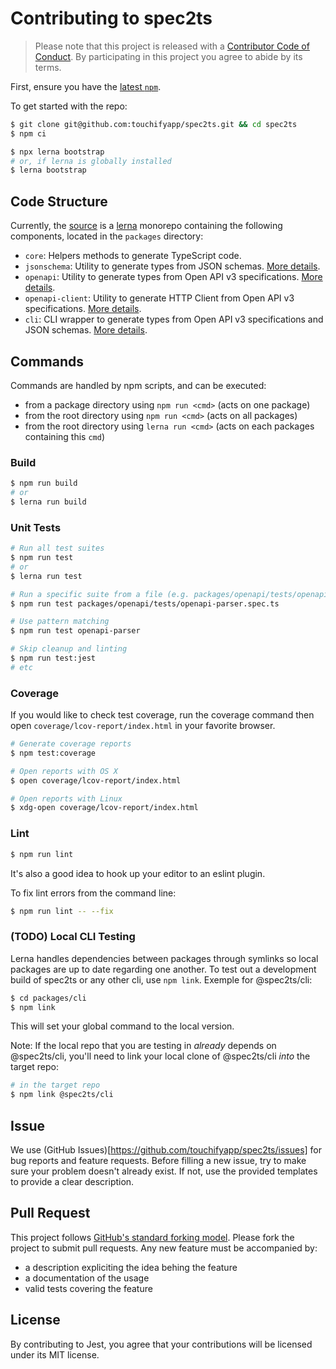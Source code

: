 # Contributing to spec2ts 

> Please note that this project is released with a [Contributor Code of Conduct](./CODE_OF_CONDUCT.md). 
> By participating in this project you agree to abide by its terms. 

First, ensure you have the [latest `npm`](https://docs.npmjs.com/). 

To get started with the repo: 

```sh
$ git clone git@github.com:touchifyapp/spec2ts.git && cd spec2ts 
$ npm ci 

$ npx lerna bootstrap 
# or, if lerna is globally installed 
$ lerna bootstrap 
```

## Code Structure 

Currently, the [source](https://github.com/touchifyapp/spec2ts/tree/master) is a [lerna](https://github.com/lerna/lerna) monorepo containing the following components, located in the `packages` directory: 
- `core`: Helpers methods to generate TypeScript code. 
- `jsonschema`: Utility to generate types from JSON schemas. [More details](https://github.com/touchifyapp/spec2ts/blob/master/packages/jsonschema/README.md). 
- `openapi`: Utility to generate types from Open API v3 specifications. [More details](https://github.com/touchifyapp/spec2ts/blob/master/packages/openapi/README.md). 
- `openapi-client`: Utility to generate HTTP Client from Open API v3 specifications. [More details](https://github.com/touchifyapp/spec2ts/blob/master/packages/openapi-client/README.md). 
- `cli`: CLI wrapper to generate types from Open API v3 specifications and JSON schemas. [More details](https://github.com/touchifyapp/spec2ts/blob/master/packages/cli/README.md). 

## Commands 

Commands are handled by npm scripts, and can be executed: 
- from a package directory using `npm run <cmd>` (acts on one package) 
- from the root directory using `npm run <cmd>` (acts on all packages) 
- from the root directory using `lerna run <cmd>` (acts on each packages containing this `cmd`) 

### Build 

```sh
$ npm run build 
# or 
$ lerna run build 
```

### Unit Tests 

```sh
# Run all test suites 
$ npm run test 
# or 
$ lerna run test 

# Run a specific suite from a file (e.g. packages/openapi/tests/openapi-parser.spec.ts from root directory) 
$ npm run test packages/openapi/tests/openapi-parser.spec.ts 

# Use pattern matching 
$ npm run test openapi-parser 

# Skip cleanup and linting 
$ npm run test:jest 
# etc 
```

### Coverage 

If you would like to check test coverage, run the coverage command then open `coverage/lcov-report/index.html` in your favorite browser. 

```sh
# Generate coverage reports 
$ npm test:coverage 

# Open reports with OS X 
$ open coverage/lcov-report/index.html 

# Open reports with Linux 
$ xdg-open coverage/lcov-report/index.html 
```

### Lint 

```sh
$ npm run lint 
```

It's also a good idea to hook up your editor to an eslint plugin. 

To fix lint errors from the command line: 

```sh
$ npm run lint -- --fix 
```

### (TODO) Local CLI Testing 

Lerna handles dependencies between packages through symlinks so local packages are up to date regarding one another. 
To test out a development build of spec2ts or any other cli, use `npm link`. Exemple for @spec2ts/cli: 
```sh
$ cd packages/cli 
$ npm link 
```

This will set your global command to the local version. 
 
Note: If the local repo that you are testing in _already_ depends on @spec2ts/cli, you'll need to link your local clone of @spec2ts/cli _into_ the target repo: 

```sh
# in the target repo 
$ npm link @spec2ts/cli 
```

## Issue 

We use (GitHub Issues)[https://github.com/touchifyapp/spec2ts/issues] for bug reports and feature requests. 
Before filling a new issue, try to make sure your problem doesn't already exist. If not, use the provided templates to provide a clear description. 

## Pull Request 

This project follows [GitHub's standard forking model](https://guides.github.com/activities/forking/). Please fork the project to submit pull requests. 
Any new feature must be accompanied by: 
- a description expliciting the idea behing the feature 
- a documentation of the usage 
- valid tests covering the feature 

## License 
By contributing to Jest, you agree that your contributions will be licensed under its MIT license. 
